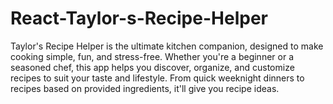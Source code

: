 # React-Taylor-s-Recipe-Helper

Taylor's Recipe Helper is the ultimate kitchen companion, designed to make cooking simple, fun, and stress-free. Whether you're a beginner or a seasoned chef, this app helps you discover, organize, and customize recipes to suit your taste and lifestyle. From quick weeknight dinners to recipes based on provided ingredients, it'll give you recipe ideas.
